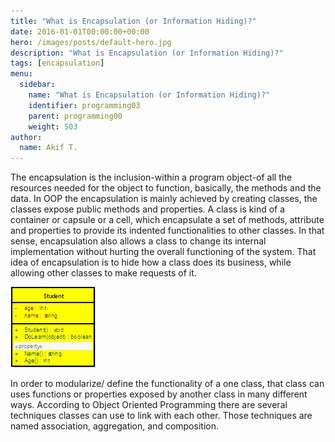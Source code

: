 ```yaml
---
title: "What is Encapsulation (or Information Hiding)?"
date: 2016-01-01T00:00:00+00:00
hero: /images/posts/default-hero.jpg
description: "What is Encapsulation (or Information Hiding)?"
tags: [encapsulation]
menu:
  sidebar:
    name: "What is Encapsulation (or Information Hiding)?"
    identifier: programming03
    parent: programming00
    weight: 503
author:
  name: Akif T.
---
```


The encapsulation is the inclusion-within a program object-of all the resources needed for the object to function, basically, the methods and the data. In OOP the encapsulation is mainly achieved by creating classes, the classes expose public methods and properties. A class is kind of a container or capsule or a cell, which encapsulate a set of methods, attribute and properties to provide its indented functionalities to other classes. In that sense, encapsulation also allows a class to change its internal implementation without hurting the overall functioning of the system. That idea of encapsulation is to hide how a class does its business, while allowing other classes to make requests of it.

![pr3](/images/programmingimages/programming03.gif "pr3")<br>


In order to modularize/ define the functionality of a one class, that class can uses functions or properties exposed by another class in many different ways. According to Object Oriented Programming there are several techniques classes can use to link with each other. Those techniques are named association, aggregation, and composition.